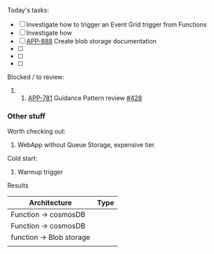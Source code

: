 Today's tasks:
- [ ] Investigate how to trigger an Event Grid trigger from Functions
- [ ] Investigate how  
- [ ] [APP-888](https://agxeed.atlassian.net/browse/APP-888) Create blob storage documentation
- [ ]  
- [ ]  
- [ ] 

Blocked / to review:
1. 1. [APP-781](https://agxeed.atlassian.net/browse/APP-781) Guidance Pattern review [#428](https://bitbucket.org/agxeed/agx_routing/pull-requests/428)









### Other stuff

Worth checking out:
1. WebApp without Queue Storage, expensive tier.

Cold start:
1. Warmup trigger 


Results

| Architecture             | Type |
| ------------------------ | ---- |
| Function -> cosmosDB     |      |
| Function -> cosmosDB     |      |
| function -> Blob storage |      |
|                          |      |
